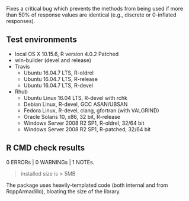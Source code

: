 Fixes a critical bug which prevents the methods from being used if more than 50% of response values are identical (e.g., discrete or 0-inflated responses).

## Test environments
* local OS X 10.15.6, R version 4.0.2 Patched
* win-builder (devel and release)
* Travis
  * Ubuntu 16.04.7 LTS, R-oldrel
  * Ubuntu 16.04.7 LTS, R-release
  * Ubuntu 16.04.7 LTS, R-devel
* Rhub
  * Ubuntu Linux 16.04 LTS, R-devel with rchk
  * Debian Linux, R-devel, GCC ASAN/UBSAN
  * Fedora Linux, R-devel, clang, gfortran (with VALGRIND)
  * Oracle Solaris 10, x86, 32 bit, R-release
  * Windows Server 2008 R2 SP1, R-oldrel, 32/64 bit
  * Windows Server 2008 R2 SP1, R-patched, 32/64 bit
## R CMD check results

0 ERRORs | 0 WARNINGs | 1 NOTEs.

> installed size is > 5MB

The package uses heavily-templated code (both internal and from RcppArmadillo), bloating the size of the library.

